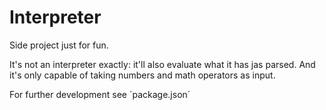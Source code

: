 # Interpreter
Side project just for fun.

It's not an interpreter exactly: it'll also evaluate what it has jas parsed.
And it's only capable of taking numbers and math operators as input.

For further development see ´package.json´
